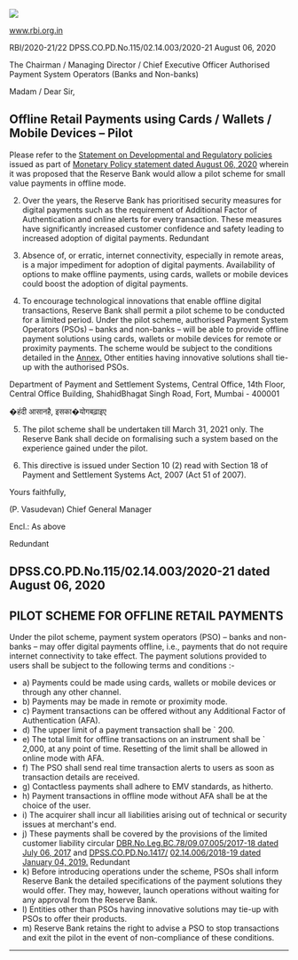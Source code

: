 ![](_page_0_Picture_0.jpeg)

www.rbi.org.in

RBI/2020-21/22 DPSS.CO.PD.No.115/02.14.003/2020-21 August 06, 2020

The Chairman / Managing Director / Chief Executive Officer Authorised Payment System Operators (Banks and Non-banks)

Madam / Dear Sir,

## **Offline Retail Payments using Cards / Wallets / Mobile Devices – Pilot**

Please refer to the [Statement on Developmental and Regulatory policies](https://www.rbi.org.in/Scripts/BS_PressReleaseDisplay.aspx?prid=50176) issued as part of [Monetary Policy statement dated August 06, 2020](https://www.rbi.org.in/Scripts/BS_PressReleaseDisplay.aspx?prid=50175) wherein it was proposed that the Reserve Bank would allow a pilot scheme for small value payments in offline mode.

2. Over the years, the Reserve Bank has prioritised security measures for digital payments such as the requirement of Additional Factor of Authentication and online alerts for every transaction. These measures have significantly increased customer confidence and safety leading to increased adoption of digital payments. Redundant

3. Absence of, or erratic, internet connectivity, especially in remote areas, is a major impediment for adoption of digital payments. Availability of options to make offline payments, using cards, wallets or mobile devices could boost the adoption of digital payments.

4. To encourage technological innovations that enable offline digital transactions, Reserve Bank shall permit a pilot scheme to be conducted for a limited period. Under the pilot scheme, authorised Payment System Operators (PSOs) – banks and non-banks – will be able to provide offline payment solutions using cards, wallets or mobile devices for remote or proximity payments. The scheme would be subject to the conditions detailed in the [Annex.](#page-2-0) Other entities having innovative solutions shall tie-up with the authorised PSOs.

Department of Payment and Settlement Systems, Central Office, 14th Floor, Central Office Building, ShahidBhagat Singh Road, Fort, Mumbai - 400001

�हंदी आसानहै, इसका�योगबढ़ाइए

5. The pilot scheme shall be undertaken till March 31, 2021 only. The Reserve Bank shall decide on formalising such a system based on the experience gained under the pilot.

6. This directive is issued under Section 10 (2) read with Section 18 of Payment and Settlement Systems Act, 2007 (Act 51 of 2007).

Yours faithfully,

(P. Vasudevan) Chief General Manager

Encl.: As above

Redundant

## **DPSS.CO.PD.No.115/02.14.003/2020-21 dated August 06, 2020**

## **PILOT SCHEME FOR OFFLINE RETAIL PAYMENTS**

<span id="page-2-0"></span>Under the pilot scheme, payment system operators (PSO) – banks and non-banks – may offer digital payments offline, i.e., payments that do not require internet connectivity to take effect. The payment solutions provided to users shall be subject to the following terms and conditions :-

- a) Payments could be made using cards, wallets or mobile devices or through any other channel.
- b) Payments may be made in remote or proximity mode.
- c) Payment transactions can be offered without any Additional Factor of Authentication (AFA).
- d) The upper limit of a payment transaction shall be ` 200.
- e) The total limit for offline transactions on an instrument shall be ` 2,000, at any point of time. Resetting of the limit shall be allowed in online mode with AFA.
- f) The PSO shall send real time transaction alerts to users as soon as transaction details are received.
- g) Contactless payments shall adhere to EMV standards, as hitherto.
- h) Payment transactions in offline mode without AFA shall be at the choice of the user.
- i) The acquirer shall incur all liabilities arising out of technical or security issues at merchant's end.
- j) These payments shall be covered by the provisions of the limited customer liability circular [DBR.No.Leg.BC.78/09.07.005/2017-18 dated July 06, 2017](https://www.rbi.org.in/Scripts/NotificationUser.aspx?Id=11040&Mode=0) and [DPSS.CO.PD.No.1417/](https://www.rbi.org.in/Scripts/NotificationUser.aspx?Id=11446&Mode=0) [02.14.006/2018-19 dated January 04, 2019.](https://www.rbi.org.in/Scripts/NotificationUser.aspx?Id=11446&Mode=0) Redundant
- k) Before introducing operations under the scheme, PSOs shall inform Reserve Bank the detailed specifications of the payment solutions they would offer. They may, however, launch operations without waiting for any approval from the Reserve Bank.
- l) Entities other than PSOs having innovative solutions may tie-up with PSOs to offer their products.
- m) Reserve Bank retains the right to advise a PSO to stop transactions and exit the pilot in the event of non-compliance of these conditions.

--------------------